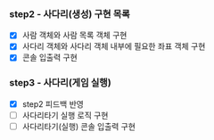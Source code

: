 ### step2 - 사다리(생성) 구현 목록

- [x] 사람 객체와 사람 목록 객체 구현
- [x] 사다리 객체와 사다리 객체 내부에 필요한 좌표 객체 구현
- [x] 콘솔 입출력 구현

### step3 - 사다리(게임 실행)

- [x] step2 피드백 반영
- [ ] 사다리타기 실행 로직 구현
- [ ] 사다리타기(실행) 콘솔 입출력 구현